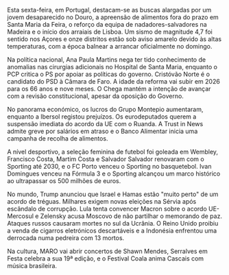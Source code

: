 Esta sexta-feira, em Portugal, destacam-se as buscas alargadas por um jovem desaparecido no Douro, a apreensão de alimentos fora do prazo em Santa Maria da Feira, o reforço da equipa de nadadores-salvadores na Madeira e o início dos arraiais de Lisboa. Um sismo de magnitude 4,7 foi sentido nos Açores e onze distritos estão sob aviso amarelo devido às altas temperaturas, com a época balnear a arrancar oficialmente no domingo.

Na política nacional, Ana Paula Martins nega ter tido conhecimento de anomalias nas cirurgias adicionais no Hospital de Santa Maria, enquanto o PCP critica o PS por apoiar as políticas do governo. Cristóvão Norte é o candidato do PSD à Câmara de Faro. A idade da reforma vai subir em 2026 para os 66 anos e nove meses. O Chega mantém a intenção de avançar com a revisão constitucional, apesar da oposição do Governo.

No panorama económico, os lucros do Grupo Montepio aumentaram, enquanto a Ibersol registou prejuízos. Os eurodeputados querem a suspensão imediata do acordo da UE com o Ruanda. A Trust in News admite greve por salários em atraso e o Banco Alimentar inicia uma campanha de recolha de alimentos.

A nível desportivo, a seleção feminina de futebol foi goleada em Wembley, Francisco Costa, Martim Costa e Salvador Salvador renovaram com o Sporting até 2030, e o FC Porto venceu o Sporting no basquetebol. Ivan Domingues venceu na Fórmula 3 e o Sporting alcançou um marco histórico ao ultrapassar os 500 milhões de euros.

No mundo, Trump anunciou que Israel e Hamas estão "muito perto" de um acordo de tréguas. Milhares exigem novas eleições na Sérvia após escândalo de corrupção. Lula tenta convencer Macron sobre o acordo UE-Mercosul e Zelensky acusa Moscovo de não partilhar o memorando de paz. Ataques russos causaram mortes no sul da Ucrânia. O Reino Unido proibiu a venda de cigarros eletrónicos descartáveis e a Indonésia enfrentou uma derrocada numa pedreira com 13 mortos.

Na cultura, MARO vai abrir concertos de Shawn Mendes, Serralves em Festa celebra a sua 19ª edição, e o Festival Coala anima Cascais com música brasileira.